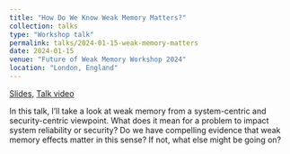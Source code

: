 ```yaml
---
title: "How Do We Know Weak Memory Matters?"
collection: talks
type: "Workshop talk"
permalink: talks/2024-01-15-weak-memory-matters
date: 2024-01-15
venue: "Future of Weak Memory Workshop 2024"
location: "London, England" 
---
```


[Slides](https://mikedodds.github.io/files/talks/2024-01-15-weak-memory-matters.pdf), [Talk video](https://youtu.be/QmjPN-JAiSI?feature=shared)

In this talk, I’ll take a look at weak memory from a system-centric and security-centric viewpoint. What does it mean for a problem to impact system reliability or security? Do we have compelling evidence that weak memory effects matter in this sense? If not, what else might be going on?

